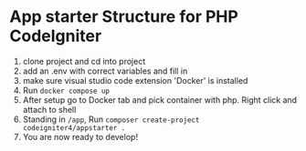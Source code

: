 # App starter Structure for PHP CodeIgniter
1. clone project and cd into project
2. add an .env with correct variables and fill in
3. make sure visual studio code extension 'Docker' is installed
4. Run `docker compose up`
5. After setup go to Docker tab and pick container with php. Right click and attach to shell
6. Standing in `/app`, Run `composer create-project codeigniter4/appstarter .`
7. You are now ready to develop!

